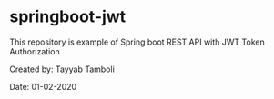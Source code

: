 # springboot-jwt

This repository is example of Spring boot REST API with JWT Token Authorization


Created by: Tayyab Tamboli

Date: 01-02-2020

